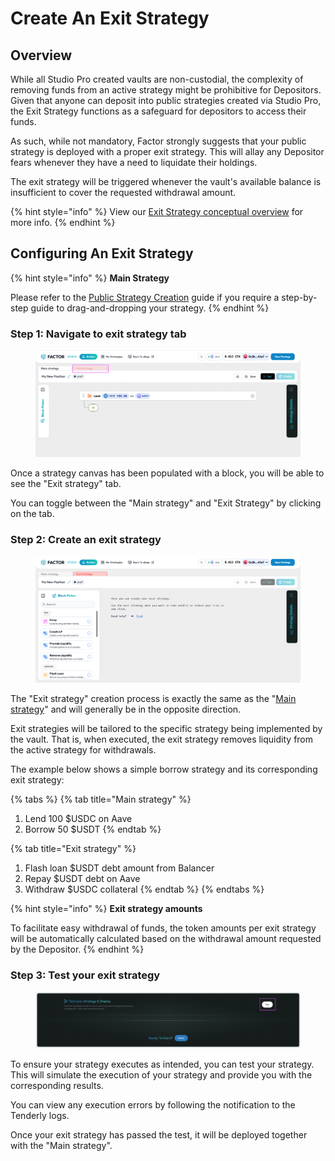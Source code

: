 # Create An Exit Strategy

## Overview

While all Studio Pro created vaults are non-custodial, the complexity of removing funds from an active strategy might be prohibitive for Depositors. Given that anyone can deposit into public strategies created via Studio Pro, the Exit Strategy functions as a safeguard for depositors to access their funds.&#x20;

As such, while not mandatory, Factor strongly suggests that your public strategy is deployed with a proper exit strategy. This will allay any Depositor fears whenever they have a need to liquidate their holdings.

The exit strategy will be triggered whenever the vault's available balance is insufficient to cover the requested withdrawal amount.

{% hint style="info" %}
View our [Exit Strategy conceptual overview](../exit-strategy.md) for more info.
{% endhint %}

## Configuring An Exit Strategy

{% hint style="info" %}
**Main Strategy**

Please refer to the [Public Strategy Creation](public-strategy-creation.md) guide if you require a step-by-step guide to drag-and-dropping your strategy.
{% endhint %}

### Step 1: Navigate to exit strategy tab

<figure><img src="../../../.gitbook/assets/image (16).png" alt=""><figcaption></figcaption></figure>

Once a strategy canvas has been populated with a block, you will be able to see the "Exit strategy" tab.

You can toggle between the "Main strategy" and "Exit Strategy" by clicking on the tab.

### Step 2: Create an exit strategy

<figure><img src="../../../.gitbook/assets/image (17).png" alt=""><figcaption></figcaption></figure>

The "Exit strategy" creation process is exactly the same as the "[Main strategy](public-strategy-creation.md)" and will generally be in the opposite direction.

Exit strategies will be tailored to the specific strategy being implemented by the vault. That is, when executed, the exit strategy removes liquidity from the active strategy for withdrawals.

The example below shows a simple borrow strategy and its corresponding exit strategy:

{% tabs %}
{% tab title="Main strategy" %}
1. Lend 100 $USDC on Aave
2. Borrow 50 $USDT
{% endtab %}

{% tab title="Exit strategy" %}
1. Flash loan $USDT debt amount from Balancer
2. Repay $USDT debt on Aave
3. Withdraw $USDC collateral
{% endtab %}
{% endtabs %}

{% hint style="info" %}
**Exit strategy amounts**

To facilitate easy withdrawal of funds, the token amounts per exit strategy will be automatically calculated based on the withdrawal amount requested by the Depositor.
{% endhint %}

### Step 3: Test your exit strategy

<figure><img src="../../../.gitbook/assets/image (5) (1) (1) (1) (1).png" alt=""><figcaption></figcaption></figure>

To ensure your strategy executes as intended, you can test your strategy. This will simulate the execution of your strategy and provide you with the corresponding results.

You can view any execution errors by following the notification to the Tenderly logs.

Once your exit strategy has passed the test, it will be deployed together with the "Main strategy".
